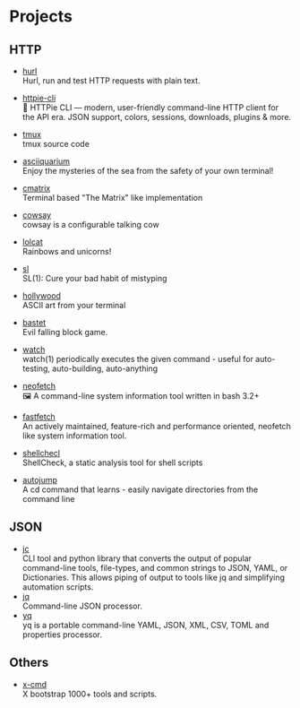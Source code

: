 # Projects

## HTTP

- [hurl](https://github.com/Orange-OpenSource/hurl)
  <br/>Hurl, run and test HTTP requests with plain text.
- [httpie-cli](https://github.com/httpie/cli)
  <br/>🥧 HTTPie CLI — modern, user-friendly command-line HTTP client for the API era. JSON support, colors, sessions,
  downloads, plugins & more.


- [tmux](https://github.com/tmux/tmux)
  <br/>tmux source code

- [asciiquarium](https://github.com/cmatsuoka/asciiquarium)
  <br/>Enjoy the mysteries of the sea from the safety of your own terminal!
- [cmatrix](https://github.com/abishekvashok/cmatrix)
  <br/>Terminal based "The Matrix" like implementation
- [cowsay](https://github.com/piuccio/cowsay)
  <br/>cowsay is a configurable talking cow
- [lolcat](https://github.com/busyloop/lolcat)
  <br/>Rainbows and unicorns!
- [sl](https://github.com/mtoyoda/sl)
  <br/>SL(1): Cure your bad habit of mistyping
- [hollywood](https://github.com/dustinkirkland/hollywood)
  <br/>ASCII art from your terminal
- [bastet](https://github.com/fph/bastet)
  <br/>Evil falling block game.
- [watch](https://github.com/tj/watch)
  <br/>watch(1) periodically executes the given command - useful for auto-testing, auto-building, auto-anything
- [neofetch](https://github.com/dylanaraps/neofetch)
  <br/>🖼️ A command-line system information tool written in bash 3.2+
- [fastfetch](https://github.com/fastfetch-cli/fastfetch)
  <br/>An actively maintained, feature-rich and performance oriented, neofetch like system information tool.
- [shellchecl](https://github.com/koalaman/shellcheck)
  <br/>ShellCheck, a static analysis tool for shell scripts
- [autojump](https://github.com/wting/autojump)
  <br/>A cd command that learns - easily navigate directories from the command line

## JSON

- [jc](https://github.com/kellyjonbrazil/jc)
  <br/>CLI tool and python library that converts the output of popular command-line tools, file-types, and common
  strings to JSON, YAML, or Dictionaries. This allows piping of output to tools like jq and simplifying automation
  scripts.
- [jq](https://github.com/jqlang/jq)
  <br/>Command-line JSON processor.
- [yq](https://github.com/mikefarah/yq)
  <br/>yq is a portable command-line YAML, JSON, XML, CSV, TOML and properties processor.

## Others

- [x-cmd](https://github.com/x-cmd/x-cmd)
  <br/>X bootstrap 1000+ tools and scripts.